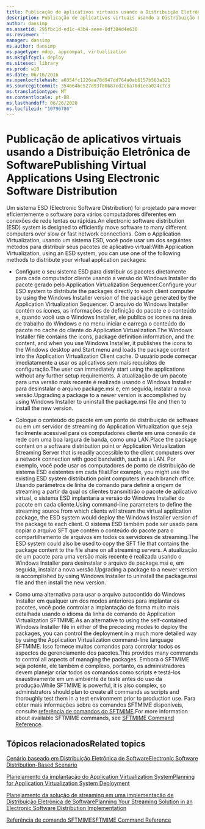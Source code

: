 ```yaml
---
title: Publicação de aplicativos virtuais usando a Distribuição Eletrônica de Software
description: Publicação de aplicativos virtuais usando a Distribuição Eletrônica de Software
author: dansimp
ms.assetid: 295fbc1d-ed1c-43b4-aeee-0df384d4e630
ms.reviewer: ''
manager: dansimp
ms.author: dansimp
ms.pagetype: mdop, appcompat, virtualization
ms.mktglfcycl: deploy
ms.sitesec: library
ms.prod: w10
ms.date: 06/16/2016
ms.openlocfilehash: a0354fc1226aa78d947dd764a0ab6157b563a321
ms.sourcegitcommit: 354664bc527d93f80687cd2eba70d1eea024c7c3
ms.translationtype: MT
ms.contentlocale: pt-BR
ms.lasthandoff: 06/26/2020
ms.locfileid: "10796786"
---
```

# <span data-ttu-id="e9e26-103">Publicação de aplicativos virtuais usando a Distribuição Eletrônica de Software</span><span class="sxs-lookup"><span data-stu-id="e9e26-103">Publishing Virtual Applications Using Electronic Software Distribution</span></span>


<span data-ttu-id="e9e26-104">Um sistema ESD (Electronic Software Distribution) foi projetado para mover eficientemente o software para vários computadores diferentes em conexões de rede lentas ou rápidas.</span><span class="sxs-lookup"><span data-stu-id="e9e26-104">An electronic software distribution (ESD) system is designed to efficiently move software to many different computers over slow or fast network connections.</span></span> <span data-ttu-id="e9e26-105">Com o Application Virtualization, usando um sistema ESD, você pode usar um dos seguintes métodos para distribuir seus pacotes de aplicativo virtual:</span><span class="sxs-lookup"><span data-stu-id="e9e26-105">With Application Virtualization, using an ESD system, you can use one of the following methods to distribute your virtual application packages:</span></span>

-   <span data-ttu-id="e9e26-106">Configure o seu sistema ESD para distribuir os pacotes diretamente para cada computador cliente usando a versão do Windows Installer do pacote gerado pelo Application Virtualization Sequencer.</span><span class="sxs-lookup"><span data-stu-id="e9e26-106">Configure your ESD system to distribute the packages directly to each client computer by using the Windows Installer version of the package generated by the Application Virtualization Sequencer.</span></span> <span data-ttu-id="e9e26-107">O arquivo do Windows Installer contém os ícones, as informações de definição do pacote e o conteúdo e, quando você usa o Windows Installer, ele publica os ícones na área de trabalho do Windows e no menu iniciar e carrega o conteúdo do pacote no cache do cliente do Application Virtualization.</span><span class="sxs-lookup"><span data-stu-id="e9e26-107">The Windows Installer file contains the icons, package definition information, and the content, and when you use Windows Installer, it publishes the icons to the Windows desktop and Start menu and loads the package content into the Application Virtualization Client cache.</span></span> <span data-ttu-id="e9e26-108">O usuário pode começar imediatamente a usar os aplicativos sem mais requisitos de configuração.</span><span class="sxs-lookup"><span data-stu-id="e9e26-108">The user can immediately start using the applications without any further setup requirements.</span></span> <span data-ttu-id="e9e26-109">A atualização de um pacote para uma versão mais recente é realizada usando o Windows Installer para desinstalar o arquivo package.msi e, em seguida, instalar a nova versão.</span><span class="sxs-lookup"><span data-stu-id="e9e26-109">Upgrading a package to a newer version is accomplished by using Windows Installer to uninstall the package.msi file and then to install the new version.</span></span>

-   <span data-ttu-id="e9e26-110">Coloque o conteúdo do pacote em um ponto de distribuição de software ou em um servidor de streaming do Application Virtualization que seja facilmente acessível para os computadores cliente em uma conexão de rede com uma boa largura de banda, como uma LAN.</span><span class="sxs-lookup"><span data-stu-id="e9e26-110">Place the package content on a software distribution point or Application Virtualization Streaming Server that is readily accessible to the client computers over a network connection with good bandwidth, such as a LAN.</span></span> <span data-ttu-id="e9e26-111">Por exemplo, você pode usar os computadores de ponto de distribuição de sistema ESD existentes em cada filial.</span><span class="sxs-lookup"><span data-stu-id="e9e26-111">For example, you might use the existing ESD system distribution point computers in each branch office.</span></span> <span data-ttu-id="e9e26-112">Usando parâmetros de linha de comando para definir a origem de streaming a partir da qual os clientes transmitirão o pacote de aplicativo virtual, o sistema ESD implantaria a versão do Windows Installer do pacote em cada cliente.</span><span class="sxs-lookup"><span data-stu-id="e9e26-112">Using command-line parameters to define the streaming source from which clients will stream the virtual application package, the ESD system would deploy the Windows Installer version of the package to each client.</span></span> <span data-ttu-id="e9e26-113">O sistema ESD também pode ser usado para copiar o arquivo SFT que contém o conteúdo do pacote para o compartilhamento de arquivos em todos os servidores de streaming.</span><span class="sxs-lookup"><span data-stu-id="e9e26-113">The ESD system could also be used to copy the SFT file that contains the package content to the file share on all streaming servers.</span></span> <span data-ttu-id="e9e26-114">A atualização de um pacote para uma versão mais recente é realizada usando o Windows Installer para desinstalar o arquivo de package.msi e, em seguida, instalar a nova versão.</span><span class="sxs-lookup"><span data-stu-id="e9e26-114">Upgrading a package to a newer version is accomplished by using Windows Installer to uninstall the package.msi file and then install the new version.</span></span>

-   <span data-ttu-id="e9e26-115">Como uma alternativa para usar o arquivo autocontido do Windows Installer em qualquer um dos modos anteriores para implantar os pacotes, você pode controlar a implantação de forma muito mais detalhada usando o idioma da linha de comando do Application Virtualization SFTMIME.</span><span class="sxs-lookup"><span data-stu-id="e9e26-115">As an alternative to using the self-contained Windows Installer file in either of the preceding modes to deploy the packages, you can control the deployment in a much more detailed way by using the Application Virtualization command-line language SFTMIME.</span></span> <span data-ttu-id="e9e26-116">Isso fornece muitos comandos para controlar todos os aspectos de gerenciamento dos pacotes.</span><span class="sxs-lookup"><span data-stu-id="e9e26-116">This provides many commands to control all aspects of managing the packages.</span></span> <span data-ttu-id="e9e26-117">Embora o SFTMIME seja potente, ele também é complexo, portanto, os administradores devem planejar criar todos os comandos como scripts e testá-los exaustivamente em um ambiente de teste antes do uso da produção.</span><span class="sxs-lookup"><span data-stu-id="e9e26-117">While SFTMIME is powerful, it is also complex, so administrators should plan to create all commands as scripts and thoroughly test them in a test environment prior to production use.</span></span> <span data-ttu-id="e9e26-118">Para obter mais informações sobre os comandos SFTMIME disponíveis, consulte [referência de comandos do SFTMIME](sftmime--command-reference.md).</span><span class="sxs-lookup"><span data-stu-id="e9e26-118">For more information about available SFTMIME commands, see [SFTMIME Command Reference](sftmime--command-reference.md).</span></span>

## <span data-ttu-id="e9e26-119">Tópicos relacionados</span><span class="sxs-lookup"><span data-stu-id="e9e26-119">Related topics</span></span>


[<span data-ttu-id="e9e26-120">Cenário baseado em Distribuição Eletrônica de Software</span><span class="sxs-lookup"><span data-stu-id="e9e26-120">Electronic Software Distribution-Based Scenario</span></span>](electronic-software-distribution-based-scenario.md)

[<span data-ttu-id="e9e26-121">Planejamento da implantação do Application Virtualization System</span><span class="sxs-lookup"><span data-stu-id="e9e26-121">Planning for Application Virtualization System Deployment</span></span>](planning-for-application-virtualization-system-deployment.md)

[<span data-ttu-id="e9e26-122">Planejamento da solução de streaming em uma implementação de Distribuição Eletrônica de Software</span><span class="sxs-lookup"><span data-stu-id="e9e26-122">Planning Your Streaming Solution in an Electronic Software Distribution Implementation</span></span>](planning-your-streaming-solution-in-an-electronic-software-distribution-implementation.md)

[<span data-ttu-id="e9e26-123">Referência de comando SFTMIME</span><span class="sxs-lookup"><span data-stu-id="e9e26-123">SFTMIME Command Reference</span></span>](sftmime--command-reference.md)

 

 





